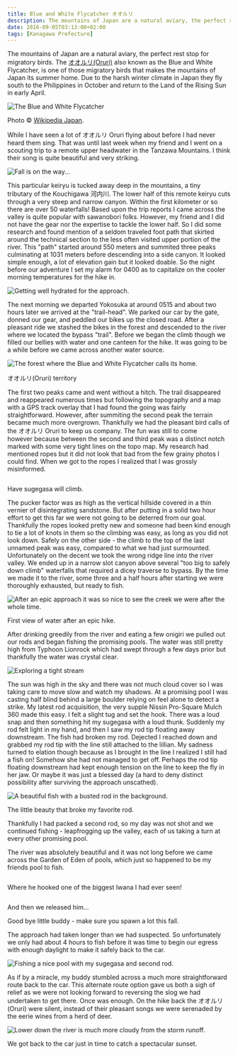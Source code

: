 ```yaml
---
title: Blue and White Flycatcher オオルリ
description: The mountains of Japan are a natural aviary, the perfect rest stop for migratory birds, including the Blue and White Flycatcher with a distinct call...
date: 2016-09-05T03:13:00+02:00
tags: [Kanagawa Prefecture]
---
```

<div class=“text-lg m-2”>
<p class="mb-2">The mountains of Japan are a natural aviary, the perfect rest stop for migratory birds. The <a href="https://ja.wikipedia.org/wiki/オオルリ" target="_blank" rel="noopener noreferrer" class="text-red-500 hover:bg-red-500 hover:text-white">オオルリ(Oruri)</a> also known as the Blue and White Flycatcher, is one of those migratory birds that makes the mountains of Japan its summer home. Due to the harsh winter climate in Japan they fly south to the Philippines in October and return to the Land of the Rising Sun in early April.</p>

<div class="w-8/12 mx-auto">
<img class="rounded-lg shadow-lg" src="https://fallfish-tenkara-images.s3-us-west-1.amazonaws.com/FfT+-+Blue+%26+White+Flycatcher/blue_and_white_flycatcher-japan-iwana-tenkara-fly_fishing-bird.jpg" alt="The Blue and White Flycatcher" />
<p class="italic text-center">Photo © <a href="https://ja.wikipedia.org/wiki/オオルリ" target="_blank" rel="noopener noreferrer" class="text-red-500 hover:bg-red-500 hover:text-white">Wikipedia Japan</a>.</p>
</div>

<p class="mt-2 mb-2">While I have seen a lot of オオルリ Oruri flying about before I had never heard them sing. That was until last week when my friend and I went on a scouting trip to a remote upper headwater in the Tanzawa Mountains. I think their song is quite beautiful and very striking.</p>

<img class="w-8/12 rounded-lg shadow-lg mx-auto" src="https://fallfish-tenkara-images.s3-us-west-1.amazonaws.com/FfT+-+Blue+%26+White+Flycatcher/blue_and_white_flycatcher-japan-iwana-tenkara-fly_fishing-fall+colors.jpg" alt="Fall is on the way..." />

<p class="mt-2 mb-2">This particular keiryu is tucked away deep in the mountains, a tiny tributary of the Kouchigawa 河内川. The lower half of this remote keiryu cuts through a very steep and narrow canyon. Within the first kilometer or so there are over 50 waterfalls! Based upon the trip reports I came across the valley is quite popular with sawanobori folks. However, my friend and I did not have the gear nor the expertise to tackle the lower half. So I did some research and found mention of a seldom traveled foot path that skirted around the technical section to the less often visited upper portion of the river. This "path" started around 550 meters and summited three peaks culminating at 1031 meters before descending into a side canyon. It looked simple enough, a lot of elevation gain but it looked doable. So the night before our adventure I set my alarm for 0400 as to capitalize on the cooler morning temperatures for the hike in.</p>

<img class="w-8/12 rounded-lg shadow-lg mx-auto" src="https://fallfish-tenkara-images.s3-us-west-1.amazonaws.com/FfT+-+Blue+%26+White+Flycatcher/blue_and_white_flycatcher-japan-iwana-tenkara-fly_fishing-lifestraw.jpg" alt="Getting well hydrated for the approach." />

<p class="mt-2 mb-2">The next morning we departed Yokosuka at around 0515 and about two hours later we arrived at the "trail-head". We parked our car by the gate, donned our gear, and peddled our bikes up the closed road. After a pleasant ride we stashed the bikes in the forest and descended to the river where we located the bypass "trail". Before we began the climb though we filled our bellies with water and one canteen for the hike. It was going to be a while before we came across another water source.</p>

<div class="w-8/12 mx-auto">
<img class="rounded-lg shadow-lg" src="https://fallfish-tenkara-images.s3-us-west-1.amazonaws.com/FfT+-+Blue+%26+White+Flycatcher/blue_and_white_flycatcher-japan-iwana-tenkara-fly_fishing-hiking.jpg" alt="The forest where the Blue and White Flycatcher calls its home." />
<p class="italic text-center">オオルリ(Oruri) territory</p>
</div>

<p class="mt-2 mb-2">The first two peaks came and went without a hitch. The trail disappeared and reappeared numerous times but following the topography and a map with a GPS track overlay that I had found the going was fairly straightforward. However, after summiting the second peak the terrain became much more overgrown. Thankfully we had the pleasant bird calls of the オオルリ Oruri to keep us company. The fun was still to come however because between the second and third peak was a distinct notch marked with some very tight lines on the topo map. My research had mentioned ropes but it did not look that bad from the few grainy photos I could find. When we got to the ropes I realized that I was grossly misinformed.</p>

<div class="w-8/12 mx-auto">
<img class="rounded-lg shadow-lg" src="https://fallfish-tenkara-images.s3-us-west-1.amazonaws.com/FfT+-+Blue+%26+White+Flycatcher/blue_and_white_flycatcher-japan-iwana-tenkara-fly_fishing-cliff+climbing.JPG" alt="" />
<p class="italic text-center">Have sugegasa will climb.</p>
</div>

<p class="mt-2 mb-2">The pucker factor was as high as the vertical hillside covered in a thin vernier of disintegrating sandstone. But after putting in a solid two hour effort to get this far we were not going to be deterred from our goal. Thankfully the ropes looked pretty new and someone had been kind enough to tie a lot of knots in them so the climbing was easy, as long as you did not look down. Safely on the other side - the climb to the top of the last unnamed peak was easy, compared to what we had just surmounted. Unfortunately on the decent we took the wrong ridge line into the river valley. We ended up in a narrow slot canyon above several "too big to safely down climb" waterfalls that required a dicey traverse to bypass. By the time we made it to the river, some three and a half hours after starting we were thoroughly exhausted, but ready to fish.</p>

<div class="w-8/12 mx-auto">
<img class="rounded-lg shadow-lg" src="https://fallfish-tenkara-images.s3-us-west-1.amazonaws.com/FfT+-+Blue+%26+White+Flycatcher/blue_and_white_flycatcher-japan-iwana-tenkara-fly_fishing-ogawadani.jpg" alt="After an epic approach it was so nice to see the creek we were after the whole time." />
<p class="italic text-center">First view of water after an epic hike.</p>
</div>

<p class="mt-2 mb-2">After drinking greedily from the river and eating a few onigiri we pulled out our rods and began fishing the promising pools. The water was still pretty high from Typhoon Lionrock which had swept through a few days prior but thankfully the water was crystal clear.</p>

<img class="w-8/12 rounded-lg shadow-lg mx-auto" src="https://fallfish-tenkara-images.s3-us-west-1.amazonaws.com/FfT+-+Blue+%26+White+Flycatcher/blue_and_white_flycatcher-japan-iwana-tenkara-fly_fishing-exploring.jpg" alt="Exploring a tight stream" />

<p class="mt-2 mb-2">The sun was high in the sky and there was not much cloud cover so I was taking care to move slow and watch my shadows. At a promising pool I was casting half blind behind a large boulder relying on feel alone to detect a strike. My latest rod acquisition, the very supple Nissin Pro-Square Mulch 360 made this easy. I felt a slight tug and set the hook. There was a loud snap and then something hit my sugegasa with a loud thunk. Suddenly my rod felt light in my hand, and then I saw my rod tip floating away downstream. The fish had broken my rod. Dejected I reached down and grabbed my rod tip with the line still attached to the lillian. My sadness turned to elation though because as I brought in the line I realized I still had a fish on! Somehow she had not managed to get off. Perhaps the rod tip floating downstream had kept enough tension on the line to keep the fly in her jaw. Or maybe it was just a blessed day (a hard to deny distinct possibility after surviving the approach unscathed).</p>

<div class="w-8/12 mx-auto">
<img class="rounded-lg shadow-lg" src="https://fallfish-tenkara-images.s3-us-west-1.amazonaws.com/FfT+-+Blue+%26+White+Flycatcher/blue_and_white_flycatcher-japan-iwana-tenkara-fly_fishing.jpg" alt="A beautiful fish with a busted rod in the background." />
<p class="italic text-center">The little beauty that broke my favorite rod.</p>
</div>

<p class="mt-2 mb-2">Thankfully I had packed a second rod, so my day was not shot and we continued fishing - leapfrogging up the valley, each of us taking a turn at every other promising pool.</p>

<p class="mt-2 mb-2">The river was absolutely beautiful and it was not long before we came across the Garden of Eden of pools, which just so happened to be my friends pool to fish.</p>

<div class="w-8/12 mx-auto">
<img class="rounded-lg shadow-lg" src="https://fallfish-tenkara-images.s3-us-west-1.amazonaws.com/FfT+-+Blue+%26+White+Flycatcher/blue_and_white_flycatcher-japan-iwana-tenkara-fly_fishing-waterfall.jpg" alt="" />
<p class="italic text-center">Where he hooked one of the biggest Iwana I had ever seen!</p>
</div>

<div class="w-8/12 mx-auto">
<img class="rounded-lg shadow-lg" src="https://fallfish-tenkara-images.s3-us-west-1.amazonaws.com/FfT+-+Blue+%26+White+Flycatcher/blue_and_white_flycatcher-japan-iwana-tenkara-fly_fishing-big+fish.jpg" alt="" />
<p class="italic text-center">And then we released him...</p>
</div>

<p class="mt-2 mb-2">Good bye little buddy - make sure you spawn a lot this fall.</p>

<p class="mt-2 mb-2">The approach had taken longer than we had suspected. So unfortunately we only had about 4 hours to fish before it was time to begin our egress with enough daylight to make it safely back to the car.</p>

<img class="w-8/12 rounded-lg shadow-lg mx-auto" src="https://fallfish-tenkara-images.s3-us-west-1.amazonaws.com/FfT+-+Blue+%26+White+Flycatcher/blue_and_white_flycatcher-japan-iwana-tenkara-fly_fishing-sugegasa.jpg
" alt="Fishing a nice pool with my sugegasa and second rod." />

<p class="mt-2 mb-2">As if by a miracle, my buddy stumbled across a much more straightforward route back to the car. This alternate route option gave us both a sigh of relief as we were not looking forward to reversing the slog we had undertaken to get there. Once was enough. On the hike back the オオルリ(Oruri) were silent, instead of their pleasant songs we were serenaded by the eerie wines from a herd of deer.</p>

<img class="w-8/12 rounded-lg shadow-lg mx-auto" src="https://fallfish-tenkara-images.s3-us-west-1.amazonaws.com/FfT+-+Blue+%26+White+Flycatcher/blue_and_white_flycatcher-japan-iwana-tenkara-fly_fishing-flood.jpg" alt="Lower down the river is much more cloudy from the storm runoff." />

<p class="mt-2 mb-2">We got back to the car just in time to catch a spectacular sunset.</p>

<img class="w-8/12 rounded-lg shadow-lg mx-auto" src="https://fallfish-tenkara-images.s3-us-west-1.amazonaws.com/FfT+-+Blue+%26+White+Flycatcher/blue_and_white_flycatcher-japan-iwana-tenkara-fly_fishing-sunset.jpg" alt="" />
</div>